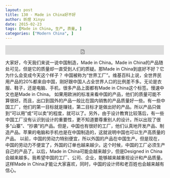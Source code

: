 ```yaml
---
layout: post
title: 130 - Made in China好不好
author: 昕煜 Xinyu
date: 2015-02-23
tags: [Made in China, 生产, 质量, ]
categories: ["Modern China", ]
---
```


<iframe src="https://archive.org/embed/slowchinese_201909/Slow_Chinese_130.mp3" width="500" height="30" frameborder="0" webkitallowfullscreen="true" mozallowfullscreen="true" allowfullscreen></iframe>

大家好，今天我们来说一说中国制造，Made in China。Made in China的产品随处可见，但是它的质量却一直受到人们的质疑。那Made in China到底好不好？它为什么会变成今天这个样子？
中国被称为“世界工厂”。维基百科上说，全世界民用产品的20%都来自中国，刚好跟中国人占全世界人口的比例差不多。无论是衣服、鞋子，还是电脑、手机，很多产品上面都有Made in China这个标签。慢速中文也是Made in China。
如果用欧洲的标准来看中国的产品，他们的质量可能不算很好。而且，出口到国外的产品一般比在国内销售的产品质量好一些。有一些中国工厂，他们的第一目标就是赚钱，第二目标才是做出好的产品。所以产品只做到“可以用”或“可以卖”的程度，就可以了。另外，由于设计教育比较落后，有一些中国工厂没有认识到设计的重要性，更不知道要尊重别人的设计。所以出现了很多“山寨”、“抄袭”的产品。但是，中国也有很好的工厂，他们认真地开发产品、制造产品。苹果的电脑和手机也是在中国制造的，这就说明中国也可以生产高质量的产品。
以前，中国的劳动力特别便宜，所以外国的产品在中国生产。但是现在，中国的劳动力不便宜了，外国的订单也越来越少。这个时候，中国的工厂必须生产自己的产品了。以后，Made in China可能会越来越少，但是Designed in China会越来越多。我希望中国的工厂、公司、企业，能够越来越重视设计和产品质量。这样Made in China才能让大家喜欢，同时，中国的设计师和老百姓也会越来越有信心。
